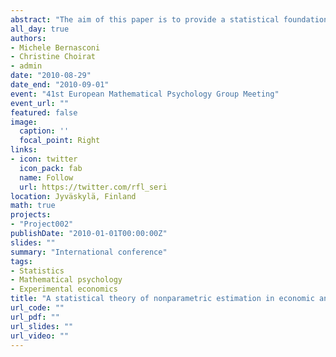 ```yaml
---
abstract: "The aim of this paper is to provide a statistical foundation for a nonparametric method of analysis suitable for economic and psychophysical experiments. Consider a quantity depending on some primitive quantities through an unknown function $f$ (such as the certain equivalent as a function of the probabilities and the payments in a lottery). $f$ can be studied in an experiment in which $J$ subjects are gathered, the same $I$ questions are proposed to each individual and he/she provides a set of $I$ responses. This rises the point whether a large number of individuals or of questions is better for the design of an economic experiment. The function $f$ is estimated nonparametrically through $f_P$, a linear combination of a set of $P$ basis functions (power series, regression splines, trigonometric functions, etc.); we suppose that, when $P$ diverges, the set of basis functions describes accurately the function $f$. The weights in the function $f_P$ can be estimated through linear regression supposing independence between individuals and answers across individuals. Estimators are consistent when $J$ and $I$ diverge to infinity, even if the answers of an individual are correlated and if this correlation is different across individuals. The rate of convergence of the estimated $f_P$ to $f$ depends upon $J$, $I$, the covariance structure of errors across individuals and the degree of approximability of $f$ through a set of basis functions (i.e. the smoothness of $f$); a convergence rate is also obtained for derivatives. We consider in detail the case in which $f$ is estimated nonparametrically through power series or regression splines. We derive the optimal divergence rate of $P$ with both $I$ and $J$ and choose the optimal balance between $I$ and $J$. It turns out that in general a large value of $J$ is better than a large value of $I$. Conditions for asymptotic normality of linear and nonlinear functionals of the estimated function of interest are derived. This is used to derive the asymptotic distribution of Wald tests when the number of constraints under test is finite (a chi-squared distribution) and when it diverges to infinity (a normal distribution), and the distribution of LR tests of linear constraints. We provide bounds on the error of the approximation. Lastly, we investigate what happens when the average variance matrix appearing in the previous tests is replaced by an estimator, and consider nonparametric estimation of the conditional variance."
all_day: true
authors:
- Michele Bernasconi
- Christine Choirat
- admin
date: "2010-08-29"
date_end: "2010-09-01"
event: "41st European Mathematical Psychology Group Meeting"
event_url: ""
featured: false
image:
  caption: ''
  focal_point: Right
links:
- icon: twitter
  icon_pack: fab
  name: Follow
  url: https://twitter.com/rfl_seri
location: Jyväskylä, Finland
math: true
projects:
- "Project002"
publishDate: "2010-01-01T00:00:00Z"
slides: ""
summary: "International conference"
tags:
- Statistics
- Mathematical psychology
- Experimental economics
title: "A statistical theory of nonparametric estimation in economic and psychophysical experiments"
url_code: ""
url_pdf: ""
url_slides: ""
url_video: ""
---
```

